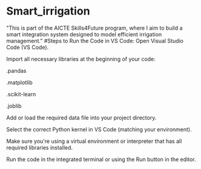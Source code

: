 # Smart_irrigation
"This is part of the AICTE Skills4Future program, where I aim to build a smart integration system designed to model efficient irrigation management."
 #Steps to Run the Code in VS Code:
Open Visual Studio Code (VS Code).

Import all necessary libraries at the beginning of your code:

.pandas

.matplotlib

.scikit-learn

.joblib

Add or load the required data file into your project directory.

Select the correct Python kernel in VS Code (matching your environment).

Make sure you're using a virtual environment or interpreter that has all required libraries installed.

Run the code in the integrated terminal or using the Run button in the editor.
